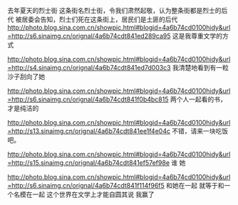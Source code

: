 去年夏天的烈士街
这条街名烈士街，令我们肃然起敬，认为整条街都是烈士的后代
被居委会告知，烈士们死在这条街上，居民们是土匪的后代
http://photo.blog.sina.com.cn/showpic.html#blogid=4a6b74cd0100hidy&url=http://s6.sinaimg.cn/orignal/4a6b74cdt841ed289ca95
这是我尊重文学的方式
 
http://photo.blog.sina.com.cn/showpic.html#blogid=4a6b74cd0100hidy&url=http://s4.sinaimg.cn/orignal/4a6b74cdt841ed7d003c3
我清楚地看到有一粒沙子刮向了她
 
http://photo.blog.sina.com.cn/showpic.html#blogid=4a6b74cd0100hidy&url=http://s6.sinaimg.cn/orignal/4a6b74cdt841f0b4bc815
两个人一起看的书，才是纯洁的
 
http://photo.blog.sina.com.cn/showpic.html#blogid=4a6b74cd0100hidy&url=http://s13.sinaimg.cn/orignal/4a6b74cdt841ee1f4e04c
不错，请来一块吃饭吧。
 
http://photo.blog.sina.com.cn/showpic.html#blogid=4a6b74cd0100hidy&url=http://s15.sinaimg.cn/orignal/4a6b74cdt841ef57ef98e
谁
她
 
http://photo.blog.sina.com.cn/showpic.html#blogid=4a6b74cd0100hidy&url=http://s6.sinaimg.cn/orignal/4a6b74cdt841f114f96f5
和她在一起  就等于和一个名模在一起
这个世界在文学上才能自圆其说
我赢了
